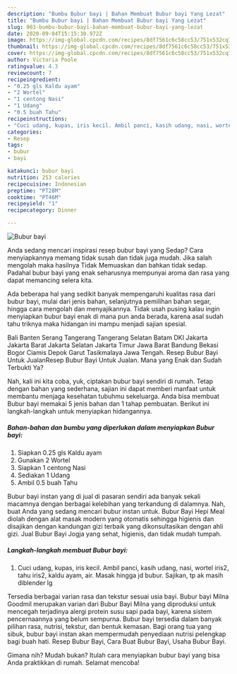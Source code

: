 ```yaml
---
description: "Bumbu Bubur bayi | Bahan Membuat Bubur bayi Yang Lezat"
title: "Bumbu Bubur bayi | Bahan Membuat Bubur bayi Yang Lezat"
slug: 903-bumbu-bubur-bayi-bahan-membuat-bubur-bayi-yang-lezat
date: 2020-09-04T15:15:30.972Z
image: https://img-global.cpcdn.com/recipes/8df7561c6c58cc53/751x532cq70/bubur-bayi-foto-resep-utama.jpg
thumbnail: https://img-global.cpcdn.com/recipes/8df7561c6c58cc53/751x532cq70/bubur-bayi-foto-resep-utama.jpg
cover: https://img-global.cpcdn.com/recipes/8df7561c6c58cc53/751x532cq70/bubur-bayi-foto-resep-utama.jpg
author: Victoria Poole
ratingvalue: 4.3
reviewcount: 7
recipeingredient:
- "0.25 gls Kaldu ayam"
- "2 Wortel"
- "1 centong Nasi"
- "1 Udang"
- "0.5 buah Tahu"
recipeinstructions:
- "Cuci udang, kupas, iris kecil. Ambil panci, kasih udang, nasi, wortel iris2, tahu iris2, kaldu ayam, air. Masak hingga jd bubur. Sajikan, tp ak masih diblender lg"
categories:
- Resep
tags:
- bubur
- bayi

katakunci: bubur bayi 
nutrition: 253 calories
recipecuisine: Indonesian
preptime: "PT28M"
cooktime: "PT46M"
recipeyield: "1"
recipecategory: Dinner

---
```



![Bubur bayi](https://img-global.cpcdn.com/recipes/8df7561c6c58cc53/751x532cq70/bubur-bayi-foto-resep-utama.jpg)

Anda sedang mencari inspirasi resep bubur bayi yang Sedap? Cara menyiapkannya memang tidak susah dan tidak juga mudah. Jika salah mengolah maka hasilnya Tidak Memuaskan dan bahkan tidak sedap. Padahal bubur bayi yang enak seharusnya mempunyai aroma dan rasa yang dapat memancing selera kita.

Ada beberapa hal yang sedikit banyak mempengaruhi kualitas rasa dari bubur bayi, mulai dari jenis bahan, selanjutnya pemilihan bahan segar, hingga cara mengolah dan menyajikannya. Tidak usah pusing kalau ingin menyiapkan bubur bayi enak di mana pun anda berada, karena asal sudah tahu triknya maka hidangan ini mampu menjadi sajian spesial.

Bali Banten Serang Tangerang Tangerang Selatan Batam DKI Jakarta Jakarta Barat Jakarta Selatan Jakarta Timur Jawa Barat Bandung Bekasi Bogor Ciamis Depok Garut Tasikmalaya Jawa Tengah. Resep Bubur Bayi Untuk JualanResep Bubur Bayi Untuk Jualan. Mana yang Enak dan Sudah Terbukti Ya?


Nah, kali ini kita coba, yuk, ciptakan bubur bayi sendiri di rumah. Tetap dengan bahan yang sederhana, sajian ini dapat memberi manfaat untuk membantu menjaga kesehatan tubuhmu sekeluarga. Anda bisa membuat Bubur bayi memakai 5 jenis bahan dan 1 tahap pembuatan. Berikut ini langkah-langkah untuk menyiapkan hidangannya.

<!--inarticleads1-->

##### Bahan-bahan dan bumbu yang diperlukan dalam menyiapkan Bubur bayi:

1. Siapkan 0.25 gls Kaldu ayam
1. Gunakan 2 Wortel
1. Siapkan 1 centong Nasi
1. Sediakan 1 Udang
1. Ambil 0.5 buah Tahu


Bubur bayi instan yang di jual di pasaran sendiri ada banyak sekali macamnya dengan berbagai kelebihan yang terkandung di dalamnya. Nah, buat Anda yang sedang mencari bubur instan untuk. Bubur Bayi Hepi Meal diolah dengan alat masak modern yang otomatis sehingga higienis dan disajikan dengan kandungan gizi terbaik yang dikonsultasikan dengan ahli gizi. Jual Bubur Bayi Jogja yang sehat, higienis, dan tidak mudah tumpah. 

<!--inarticleads2-->

##### Langkah-langkah membuat Bubur bayi:

1. Cuci udang, kupas, iris kecil. Ambil panci, kasih udang, nasi, wortel iris2, tahu iris2, kaldu ayam, air. Masak hingga jd bubur. Sajikan, tp ak masih diblender lg


Tersedia berbagai varian rasa dan tekstur sesuai usia bayi. Bubur bayi Milna Goodmil merupakan varian dari Bubur Bayi Milna yang diproduksi untuk mencegah terjadinya alergi protein susu sapi pada bayi, karena sistem pencernaannya yang belum sempurna. Bubur bayi tersedia dalam banyak pilihan rasa, nutrisi, tekstur, dan bentuk kemasan. Bagi orang tua yang sibuk, bubur bayi instan akan mempermudah penyediaan nutrisi pelengkap bagi buah hati. Resep Bubur Bayi, Cara Buat Bubur Bayi, Usaha Bubur Bayi. 

Gimana nih? Mudah bukan? Itulah cara menyiapkan bubur bayi yang bisa Anda praktikkan di rumah. Selamat mencoba!
